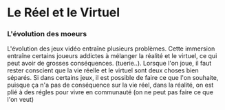 
# Le Réel et le Virtuel

### L'évolution des moeurs

L'évolution des jeux vidéo entraîne plusieurs problèmes.
Cette immersion entraîne certains joueurs addictes à mélanger la réalité et le virtuel, ce qui peut avoir de grosses conséquences. (tuerie..).
Lorsque l'on joue, il faut rester conscient que la vie réelle et le virtuel sont deux choses bien séparés. Si dans certains jeux, il est possible de faire ce que l'on souhaite, puisque ça n'a pas de conséquence sur la vie réel, dans la réalité, on est plié à des régles pour vivre en communauté (on ne peut pas faire ce que l'on veut)